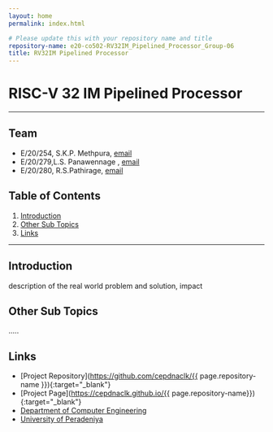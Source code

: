 ```yaml
---
layout: home
permalink: index.html

# Please update this with your repository name and title
repository-name: e20-co502-RV32IM_Pipelined_Processor_Group-06
title: RV32IM Pipelined Processor
---
```


[comment]: # "This is the standard layout for the project, but you can clean this and use your own template"

# RISC-V 32 IM Pipelined Processor

---

<!-- 
This is a sample image, to show how to add images to your page. To learn more options, please refer [this](https://projects.ce.pdn.ac.lk/docs/faq/how-to-add-an-image/)

![Sample Image](./images/sample.png)
 -->

## Team
-  E/20/254, S.K.P. Methpura, [email](e20254@eng.pdn.ac.lk)
-  E/20/279,L.S. Panawennage , [email](e20279@eng.pdn.ac.lk)
-  E/20/280, R.S.Pathirage, [email](e20280@eng.pdn.ac.lk)

## Table of Contents
1. [Introduction](#introduction)
2. [Other Sub Topics](#other-sub-topics)
3. [Links](#links)

---

## Introduction

 description of the real world problem and solution, impact

## Other Sub Topics

.....

## Links

- [Project Repository](https://github.com/cepdnaclk/{{ page.repository-name }}){:target="_blank"}
- [Project Page](https://cepdnaclk.github.io/{{ page.repository-name}}){:target="_blank"}
- [Department of Computer Engineering](http://www.ce.pdn.ac.lk/)
- [University of Peradeniya](https://eng.pdn.ac.lk/)


[//]: # (Please refer this to learn more about Markdown syntax)
[//]: # (https://github.com/adam-p/markdown-here/wiki/Markdown-Cheatsheet)
